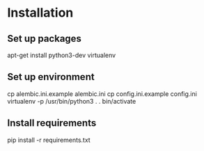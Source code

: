 Installation
============

Set up packages
---------------

apt-get install python3-dev virtualenv

Set up environment
------------------

cp alembic.ini.example alembic.ini
cp config.ini.example config.ini
virtualenv -p /usr/bin/python3 .
. bin/activate

Install requirements
--------------------

pip install -r requirements.txt
